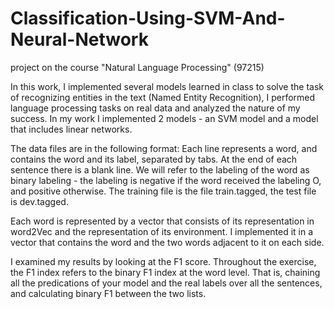 # Classification-Using-SVM-And-Neural-Network
project on the course "Natural Language Processing" (97215)

In this work, I implemented several models learned in class to solve the task of recognizing entities in the text (Named Entity Recognition), I performed language processing tasks on real data and analyzed the nature of my success.
In my work I implemented 2 models - an SVM model and a model that includes linear networks.

The data files are in the following format:
Each line represents a word, and contains the word and its label, separated by tabs. At the end of each sentence there is a blank line. We will refer to the labeling of the word as binary labeling - the labeling is negative if the word received the labeling O, and positive otherwise.
The training file is the file train.tagged, the test file is dev.tagged.

Each word is represented by a vector that consists of its representation in word2Vec and the representation of its environment. I implemented it in a vector that contains the word and the two words adjacent to it on each side.

I examined my results by looking at the F1 score.
Throughout the exercise, the F1 index refers to the binary F1 index at the word level. That is, chaining all the predications of your model and the real labels over all the sentences, and calculating binary F1 between the two lists.
